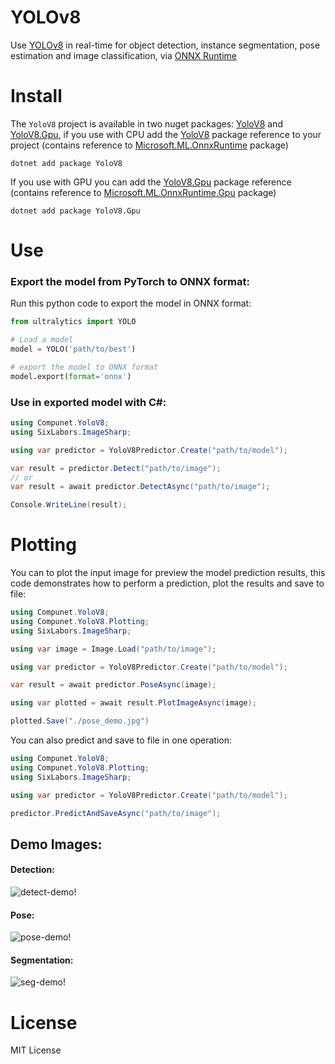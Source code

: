 # YOLOv8

Use [YOLOv8](https://github.com/ultralytics/ultralytics) in real-time for object detection, instance segmentation, pose estimation and image classification, via [ONNX Runtime](https://github.com/microsoft/onnxruntime)

# Install

The `YoloV8` project is available in two nuget packages: [YoloV8](https://www.nuget.org/packages/YoloV8) and [YoloV8.Gpu](https://www.nuget.org/packages/YoloV8.Gpu), if you use with CPU add the [YoloV8](https://www.nuget.org/packages/YoloV8) package reference to your project (contains reference to [Microsoft.ML.OnnxRuntime](https://www.nuget.org/packages/Microsoft.ML.OnnxRuntime) package)

```shell
dotnet add package YoloV8
```

If you use with GPU you can add the [YoloV8.Gpu](https://www.nuget.org/packages/YoloV8.Gpu) package reference (contains reference to [Microsoft.ML.OnnxRuntime.Gpu](https://www.nuget.org/packages/Microsoft.ML.OnnxRuntime.Gpu) package)

```shell
dotnet add package YoloV8.Gpu
```

# Use

### Export the model from PyTorch to ONNX format:

Run this python code to export the model in ONNX format:

```python
from ultralytics import YOLO

# Load a model
model = YOLO('path/to/best')

# export the model to ONNX format
model.export(format='onnx')
```

### Use in exported model with C#:

```csharp
using Compunet.YoloV8;
using SixLabors.ImageSharp;

using var predictor = YoloV8Predictor.Create("path/to/model");

var result = predictor.Detect("path/to/image");
// or
var result = await predictor.DetectAsync("path/to/image");

Console.WriteLine(result);
```

# Plotting

You can to plot the input image for preview the model prediction results, this code demonstrates how to perform a prediction, plot the results and save to file:

```csharp
using Compunet.YoloV8;
using Compunet.YoloV8.Plotting;
using SixLabors.ImageSharp;

using var image = Image.Load("path/to/image");

using var predictor = YoloV8Predictor.Create("path/to/model");

var result = await predictor.PoseAsync(image);

using var plotted = await result.PlotImageAsync(image);

plotted.Save("./pose_demo.jpg")
```

You can also predict and save to file in one operation:

```csharp
using Compunet.YoloV8;
using Compunet.YoloV8.Plotting;
using SixLabors.ImageSharp;

using var predictor = YoloV8Predictor.Create("path/to/model");

predictor.PredictAndSaveAsync("path/to/image");
```

## Demo Images:

#### Detection:

![detect-demo!](https://raw.githubusercontent.com/dme-compunet/YOLOv8/main/Assets/detect-demo.jpg)

#### Pose:

![pose-demo!](https://raw.githubusercontent.com/dme-compunet/YOLOv8/main/Assets/pose-demo.jpg)

#### Segmentation:

![seg-demo!](https://raw.githubusercontent.com/dme-compunet/YOLOv8/main/Assets/seg-demo.jpg)

# License

MIT License
